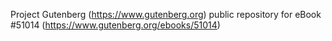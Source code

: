 Project Gutenberg (https://www.gutenberg.org) public repository for
eBook #51014 (https://www.gutenberg.org/ebooks/51014)
